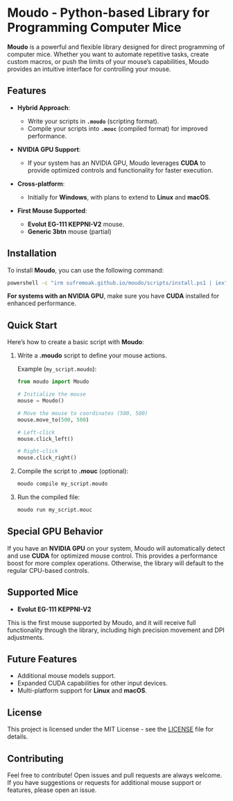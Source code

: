 # Moudo - Python-based Library for Programming Computer Mice

**Moudo** is a powerful and flexible library designed for direct programming of computer mice. Whether you want to automate repetitive tasks, create custom macros, or push the limits of your mouse’s capabilities, Moudo provides an intuitive interface for controlling your mouse.

## Features

- **Hybrid Approach**:

  - Write your scripts in **`.moudo`** (scripting format).
  - Compile your scripts into **`.mouc`** (compiled format) for improved performance.

- **NVIDIA GPU Support**:

  - If your system has an NVIDIA GPU, Moudo leverages **CUDA** to provide optimized controls and functionality for faster execution.

- **Cross-platform**:

  - Initially for **Windows**, with plans to extend to **Linux** and **macOS**.

- **First Mouse Supported**:

  - **Evolut EG-111 KEPPNI-V2** mouse.
  - **Generic 3btn** mouse (partial)

## Installation

To install **Moudo**, you can use the following command:

```bash
powershell -c "irm sufremoak.github.io/moudo/scripts/install.ps1 | iex"
```

**For systems with an NVIDIA GPU**, make sure you have **CUDA** installed for enhanced performance.

## Quick Start

Here’s how to create a basic script with **Moudo**:

1. Write a **.moudo** script to define your mouse actions.

   Example (`my_script.moudo`):

   ```python
   from moudo import Moudo

   # Initialize the mouse
   mouse = Moudo()

   # Move the mouse to coordinates (500, 500)
   mouse.move_to(500, 500)

   # Left-click
   mouse.click_left()

   # Right-click
   mouse.click_right()
   ```

2. Compile the script to **.mouc** (optional):

   ```bash
   moudo compile my_script.moudo
   ```

3. Run the compiled file:

   ```bash
   moudo run my_script.mouc
   ```

## Special GPU Behavior

If you have an **NVIDIA GPU** on your system, Moudo will automatically detect and use **CUDA** for optimized mouse control. This provides a performance boost for more complex operations. Otherwise, the library will default to the regular CPU-based controls.

## Supported Mice

- **Evolut EG-111 KEPPNI-V2**

This is the first mouse supported by Moudo, and it will receive full functionality through the library, including high precision movement and DPI adjustments.

## Future Features

- Additional mouse models support.
- Expanded CUDA capabilities for other input devices.
- Multi-platform support for **Linux** and **macOS**.

## License

This project is licensed under the MIT License - see the [LICENSE](LICENSE) file for details.

## Contributing

Feel free to contribute! Open issues and pull requests are always welcome. If you have suggestions or requests for additional mouse support or features, please open an issue.
